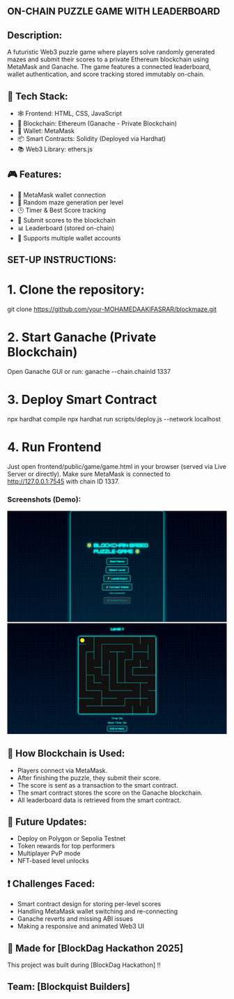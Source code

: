 ## ON-CHAIN PUZZLE GAME WITH LEADERBOARD

## Description:

A futuristic Web3 puzzle game where players solve randomly generated mazes and submit their scores to a private Ethereum blockchain using MetaMask and Ganache. The game features a connected leaderboard, wallet authentication, and score tracking stored immutably on-chain.

## 🚀 Tech Stack:

- 🕸️ Frontend: HTML, CSS, JavaScript
- 🔗 Blockchain: Ethereum (Ganache - Private Blockchain)
- 💼 Wallet: MetaMask
- 📦 Smart Contracts: Solidity (Deployed via Hardhat)
- 📚 Web3 Library: ethers.js

## 🎮 Features:

- 🔐 MetaMask wallet connection
- 🧩 Random maze generation per level
- 🕒 Timer & Best Score tracking
- 📝 Submit scores to the blockchain
- 📊 Leaderboard (stored on-chain)
- 🔄 Supports multiple wallet accounts

## SET-UP INSTRUCTIONS:
# 1. Clone the repository:

git clone https://github.com/your-MOHAMEDAAKIFASRAR/blockmaze.git

# 2. Start Ganache (Private Blockchain)
Open Ganache GUI or run: ganache --chain.chainId 1337

# 3. Deploy Smart Contract
npx hardhat compile
npx hardhat run scripts/deploy.js --network localhost
# 4. Run Frontend
Just open frontend/public/game/game.html in your browser (served via Live Server or directly).
Make sure MetaMask is connected to http://127.0.0.1:7545 with chain ID 1337.



### Screenshots (Demo):
![alt text](IMG1.jpg)
![alt text](IMG2.jpg)



## 🔐 How Blockchain is Used:

- Players connect via MetaMask.
- After finishing the puzzle, they submit their score.
- The score is sent as a transaction to the smart contract.
- The smart contract stores the score on the Ganache blockchain.
- All leaderboard data is retrieved from the smart contract.

## 🚀 Future Updates:

- Deploy on Polygon or Sepolia Testnet
- Token rewards for top performers
- Multiplayer PvP mode
- NFT-based level unlocks

## ❗ Challenges Faced:

- Smart contract design for storing per-level scores
- Handling MetaMask wallet switching and re-connecting
- Ganache reverts and missing ABI issues
- Making a responsive and animated Web3 UI


## 🧠 Made for [BlockDag Hackathon 2025]
This project was built during [BlockDag Hackathon] !!

## Team: [Blockquist Builders]